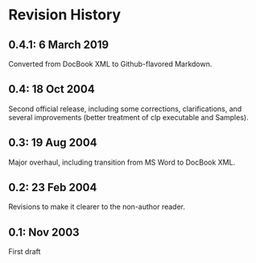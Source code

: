 # Revision History

## 0.4.1: 6 March 2019

Converted from DocBook XML to Github-flavored Markdown.

## 0.4: 18 Oct 2004

Second official release, including some corrections, clarifications, and
several improvements (better treatment of clp executable and Samples).

## 0.3: 19 Aug 2004

Major overhaul, including transition from MS Word to DocBook XML.

## 0.2: 23 Feb 2004

Revisions to make it clearer to the non-author reader.

## 0.1: Nov 2003

First draft
